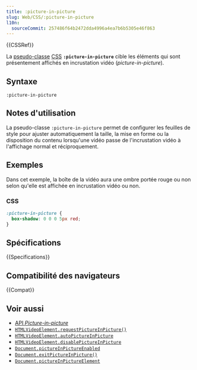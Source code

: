 ```yaml
---
title: :picture-in-picture
slug: Web/CSS/:picture-in-picture
l10n:
  sourceCommit: 257486f64b2472dda4996a4ea7b6b5305e46f863
---
```


{{CSSRef}}

La [pseudo-classe](/fr/docs/Web/CSS/Pseudo-classes) [CSS](/fr/docs/Web/CSS) **`:picture-in-picture`** cible les éléments qui sont présentement affichés en incrustation vidéo (<i lang="en">picture-in-picture</i>).

## Syntaxe

```
:picture-in-picture
```

## Notes d'utilisation

La pseudo-classe `:picture-in-picture` permet de configurer les feuilles de style pour ajuster automatiquement la taille, la mise en forme ou la disposition du contenu lorsqu'une vidéo passe de l'incrustation vidéo à l'affichage normal et réciproquement.

## Exemples

Dans cet exemple, la boîte de la vidéo aura une ombre portée rouge ou non selon qu'elle est affichée en incrustation vidéo ou non.

### CSS

```css
:picture-in-picture {
  box-shadow: 0 0 0 5px red;
}
```

## Spécifications

{{Specifications}}

## Compatibilité des navigateurs

{{Compat}}

## Voir aussi

- [API <i lang="en">Picture-in-picture</i>](/fr/docs/Web/API/Picture-in-Picture_API)
- [`HTMLVideoElement.requestPictureInPicture()`](/fr/docs/Web/API/HTMLVideoElement/requestPictureInPicture)
- [`HTMLVideoElement.autoPictureInPicture`](/fr/docs/Web/API/HTMLVideoElement)
- [`HTMLVideoElement.disablePictureInPicture`](/fr/docs/Web/API/HTMLVideoElement/disablePictureInPicture)
- [`Document.pictureInPictureEnabled`](/fr/docs/Web/API/Document/pictureInPictureEnabled)
- [`Document.exitPictureInPicture()`](/fr/docs/Web/API/Document/exitPictureInPicture)
- [`Document.pictureInPictureElement`](/fr/docs/Web/API/Document/pictureInPictureElement)
